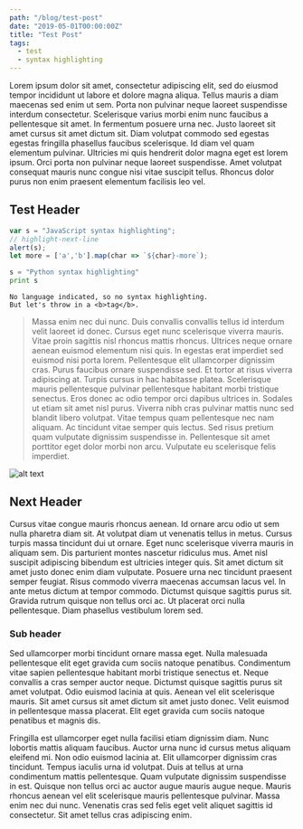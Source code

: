 ```yaml
---
path: "/blog/test-post"
date: "2019-05-01T00:00:00Z"
title: "Test Post"
tags:
  - test
  - syntax highlighting
---
```

Lorem ipsum dolor sit amet, consectetur adipiscing elit, sed do eiusmod tempor incididunt ut labore et dolore magna aliqua. Tellus mauris a diam maecenas sed enim ut sem.<!-- end --> Porta non pulvinar neque laoreet suspendisse interdum consectetur. Scelerisque varius morbi enim nunc faucibus a pellentesque sit amet. In fermentum posuere urna nec. Justo laoreet sit amet cursus sit amet dictum sit. Diam volutpat commodo sed egestas egestas fringilla phasellus faucibus scelerisque. Id diam vel quam elementum pulvinar. Ultricies mi quis hendrerit dolor magna eget est lorem ipsum. Orci porta non pulvinar neque laoreet suspendisse. Amet volutpat consequat mauris nunc congue nisi vitae suscipit tellus. Rhoncus dolor purus non enim praesent elementum facilisis leo vel.

## Test Header
```javascript
var s = "JavaScript syntax highlighting";
// highlight-next-line
alert(s);
let more = ['a','b'].map(char => `${char}-more`);
```
 
```python
s = "Python syntax highlighting"
print s
```
 
```
No language indicated, so no syntax highlighting. 
But let's throw in a <b>tag</b>.
```

> Massa enim nec dui nunc. Duis convallis convallis tellus id interdum velit laoreet id donec. Cursus eget nunc scelerisque viverra mauris. Vitae proin sagittis nisl rhoncus mattis rhoncus. Ultrices neque ornare aenean euismod elementum nisi quis. In egestas erat imperdiet sed euismod nisi porta lorem. Pellentesque elit ullamcorper dignissim cras. Purus faucibus ornare suspendisse sed. Et tortor at risus viverra adipiscing at. Turpis cursus in hac habitasse platea. Scelerisque mauris pellentesque pulvinar pellentesque habitant morbi tristique senectus. Eros donec ac odio tempor orci dapibus ultrices in. Sodales ut etiam sit amet nisl purus. Viverra nibh cras pulvinar mattis nunc sed blandit libero volutpat. Vitae tempus quam pellentesque nec nam aliquam. Ac tincidunt vitae semper quis lectus. Sed risus pretium quam vulputate dignissim suspendisse in. Pellentesque sit amet porttitor eget dolor morbi non arcu. Vulputate eu scelerisque felis imperdiet.

![alt text](https://www.fillmurray.com/640/322)

## Next Header

Cursus vitae congue mauris rhoncus aenean. Id ornare arcu odio ut sem nulla pharetra diam sit. At volutpat diam ut venenatis tellus in metus. Cursus turpis massa tincidunt dui ut ornare. Eget nunc scelerisque viverra mauris in aliquam sem. Dis parturient montes nascetur ridiculus mus. Amet nisl suscipit adipiscing bibendum est ultricies integer quis. Sit amet dictum sit amet justo donec enim diam vulputate. Posuere urna nec tincidunt praesent semper feugiat. Risus commodo viverra maecenas accumsan lacus vel. In ante metus dictum at tempor commodo. Dictumst quisque sagittis purus sit. Gravida rutrum quisque non tellus orci ac. Ut placerat orci nulla pellentesque. Diam phasellus vestibulum lorem sed.

### Sub header

Sed ullamcorper morbi tincidunt ornare massa eget. Nulla malesuada pellentesque elit eget gravida cum sociis natoque penatibus. Condimentum vitae sapien pellentesque habitant morbi tristique senectus et. Neque convallis a cras semper auctor neque. Dictumst quisque sagittis purus sit amet volutpat. Odio euismod lacinia at quis. Aenean vel elit scelerisque mauris. Sit amet cursus sit amet dictum sit amet justo donec. Velit euismod in pellentesque massa placerat. Elit eget gravida cum sociis natoque penatibus et magnis dis.

Fringilla est ullamcorper eget nulla facilisi etiam dignissim diam. Nunc lobortis mattis aliquam faucibus. Auctor urna nunc id cursus metus aliquam eleifend mi. Non odio euismod lacinia at. Elit ullamcorper dignissim cras tincidunt. Tempus iaculis urna id volutpat. Duis at tellus at urna condimentum mattis pellentesque. Quam vulputate dignissim suspendisse in est. Quisque non tellus orci ac auctor augue mauris augue neque. Mauris rhoncus aenean vel elit scelerisque mauris pellentesque pulvinar. Massa enim nec dui nunc. Venenatis cras sed felis eget velit aliquet sagittis id consectetur. Sit amet tellus cras adipiscing enim.